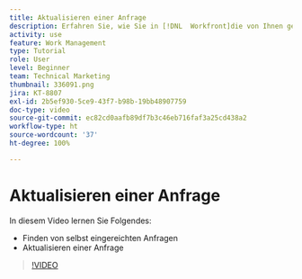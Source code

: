 ```yaml
---
title: Aktualisieren einer Anfrage
description: Erfahren Sie, wie Sie in [!DNL  Workfront]die von Ihnen gesendeten Anfragen finden und zu diesen Anfragen eine Aktualisierung vornehmen können.
activity: use
feature: Work Management
type: Tutorial
role: User
level: Beginner
team: Technical Marketing
thumbnail: 336091.png
jira: KT-8807
exl-id: 2b5ef930-5ce9-43f7-b98b-19bb48907759
doc-type: video
source-git-commit: ec82cd0aafb89df7b3c46eb716faf3a25cd438a2
workflow-type: ht
source-wordcount: '37'
ht-degree: 100%

---
```


# Aktualisieren einer Anfrage

In diesem Video lernen Sie Folgendes:

* Finden von selbst eingereichten Anfragen
* Aktualisieren einer Anfrage

>[!VIDEO](https://video.tv.adobe.com/v/336091/?quality=12&learn=on)
